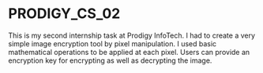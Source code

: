 # PRODIGY_CS_02
This is my second internship task at Prodigy InfoTech. I had to create a very simple image encryption tool by pixel manipulation. I used basic mathematical operations to be applied at each pixel. Users can provide an encryption key for encrypting as well as decrypting the image.
